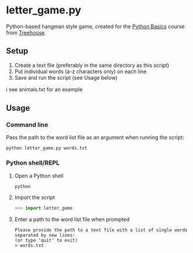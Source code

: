 # letter_game.py

Python-based hangman style game, created for the [Python Basics](https://teamtreehouse.com/library/python-basics) course from [Treehouse](https://teamtreehouse.com).

## Setup

1. Create a text file (preferably in the same directory as this script)
2. Put individual words (a-z characters only) on each line
3. Save and run the script (see Usage below)

:information_source: see animals.txt for an example

## Usage

### Command line

Pass the path to the word list file as an argument when running the script:

```terminal
python letter_game.py words.txt
```

### Python shell/REPL

1. Open a Python shell
    ```terminal
    python
    ```

2. Import the script
    ```py
    >>> import letter_game
    ```

3. Enter a path to the word list file when prompted
    ```terminal
    Please provide the path to a text file with a list of single words separated by new lines:
    (or type 'quit' to exit)                                                                  
    > words.txt       
    ```